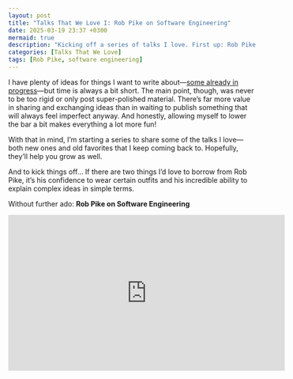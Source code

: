 ```yaml
---
layout: post
title: "Talks That We Love I: Rob Pike on Software Engineering"
date: 2025-03-19 23:37 +0300
mermaid: true
description: "Kicking off a series of talks I love. First up: Rob Pike."
categories: [Talks That We Love]
tags: [Rob Pike, software engineering]
---
```


I have plenty of ideas for things I want to write about—[some already in progress](https://github.com/alesr/chachacha)—but time is always a bit short. The main point, though, was never to be too rigid or only post super-polished material. There’s far more value in sharing and exchanging ideas than in waiting to publish something that will always feel imperfect anyway. And honestly, allowing myself to lower the bar a bit makes everything a lot more fun!

With that in mind, I’m starting a series to share some of the talks I love—both new ones and old favorites that I keep coming back to. Hopefully, they’ll help you grow as well.

And to kick things off… If there are two things I’d love to borrow from Rob Pike, it’s his confidence to wear certain outfits and his incredible ability to explain complex ideas in simple terms.

Without further ado: **Rob Pike on Software Engineering**

<iframe width="560" height="315" src="https://www.youtube.com/embed/SlasmhEcXDo?si=71Qr0WRTd0NaFWwj" title="YouTube video player" frameborder="0" allow="accelerometer; autoplay; clipboard-write; encrypted-media; gyroscope; picture-in-picture; web-share" referrerpolicy="strict-origin-when-cross-origin" allowfullscreen></iframe>
